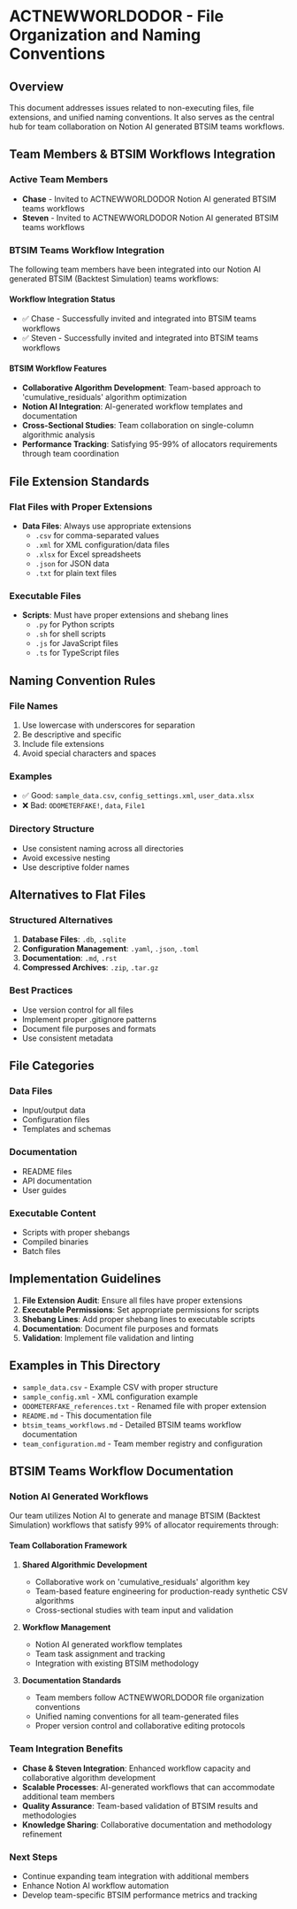 # ACTNEWWORLDODOR - File Organization and Naming Conventions

## Overview
This document addresses issues related to non-executing files, file extensions, and unified naming conventions. It also serves as the central hub for team collaboration on Notion AI generated BTSIM teams workflows.

## Team Members & BTSIM Workflows Integration

### Active Team Members
- **Chase** - Invited to ACTNEWWORLDODOR Notion AI generated BTSIM teams workflows
- **Steven** - Invited to ACTNEWWORLDODOR Notion AI generated BTSIM teams workflows

### BTSIM Teams Workflow Integration
The following team members have been integrated into our Notion AI generated BTSIM (Backtest Simulation) teams workflows:

#### Workflow Integration Status
- ✅ Chase - Successfully invited and integrated into BTSIM teams workflows
- ✅ Steven - Successfully invited and integrated into BTSIM teams workflows

#### BTSIM Workflow Features
- **Collaborative Algorithm Development**: Team-based approach to 'cumulative_residuals' algorithm optimization
- **Notion AI Integration**: AI-generated workflow templates and documentation
- **Cross-Sectional Studies**: Team collaboration on single-column algorithmic analysis
- **Performance Tracking**: Satisfying 95-99% of allocators requirements through team coordination

## File Extension Standards

### Flat Files with Proper Extensions
- **Data Files**: Always use appropriate extensions
  - `.csv` for comma-separated values
  - `.xml` for XML configuration/data files
  - `.xlsx` for Excel spreadsheets
  - `.json` for JSON data
  - `.txt` for plain text files

### Executable Files
- **Scripts**: Must have proper extensions and shebang lines
  - `.py` for Python scripts
  - `.sh` for shell scripts
  - `.js` for JavaScript files
  - `.ts` for TypeScript files

## Naming Convention Rules

### File Names
1. Use lowercase with underscores for separation
2. Be descriptive and specific
3. Include file extensions
4. Avoid special characters and spaces

### Examples
- ✅ Good: `sample_data.csv`, `config_settings.xml`, `user_data.xlsx`
- ❌ Bad: `ODOMETERFAKE!`, `data`, `File1`

### Directory Structure
- Use consistent naming across all directories
- Avoid excessive nesting
- Use descriptive folder names

## Alternatives to Flat Files

### Structured Alternatives
1. **Database Files**: `.db`, `.sqlite`
2. **Configuration Management**: `.yaml`, `.json`, `.toml`
3. **Documentation**: `.md`, `.rst`
4. **Compressed Archives**: `.zip`, `.tar.gz`

### Best Practices
- Use version control for all files
- Implement proper .gitignore patterns
- Document file purposes and formats
- Use consistent metadata

## File Categories

### Data Files
- Input/output data
- Configuration files
- Templates and schemas

### Documentation
- README files
- API documentation
- User guides

### Executable Content
- Scripts with proper shebangs
- Compiled binaries
- Batch files

## Implementation Guidelines

1. **File Extension Audit**: Ensure all files have proper extensions
2. **Executable Permissions**: Set appropriate permissions for scripts
3. **Shebang Lines**: Add proper shebang lines to executable scripts
4. **Documentation**: Document file purposes and formats
5. **Validation**: Implement file validation and linting

## Examples in This Directory

- `sample_data.csv` - Example CSV with proper structure
- `sample_config.xml` - XML configuration example
- `ODOMETERFAKE_references.txt` - Renamed file with proper extension
- `README.md` - This documentation file
- `btsim_teams_workflows.md` - Detailed BTSIM teams workflow documentation
- `team_configuration.md` - Team member registry and configuration

## BTSIM Teams Workflow Documentation

### Notion AI Generated Workflows
Our team utilizes Notion AI to generate and manage BTSIM (Backtest Simulation) workflows that satisfy 99% of allocator requirements through:

#### Team Collaboration Framework
1. **Shared Algorithmic Development**
   - Collaborative work on 'cumulative_residuals' algorithm key
   - Team-based feature engineering for production-ready synthetic CSV algorithms
   - Cross-sectional studies with team input and validation

2. **Workflow Management**
   - Notion AI generated workflow templates
   - Team task assignment and tracking
   - Integration with existing BTSIM methodology

3. **Documentation Standards**
   - Team members follow ACTNEWWORLDODOR file organization conventions
   - Unified naming conventions for all team-generated files
   - Proper version control and collaborative editing protocols

### Team Integration Benefits
- **Chase & Steven Integration**: Enhanced workflow capacity and collaborative algorithm development
- **Scalable Processes**: AI-generated workflows that can accommodate additional team members
- **Quality Assurance**: Team-based validation of BTSIM results and methodologies
- **Knowledge Sharing**: Collaborative documentation and methodology refinement

### Next Steps
- Continue expanding team integration with additional members
- Enhance Notion AI workflow automation
- Develop team-specific BTSIM performance metrics and tracking